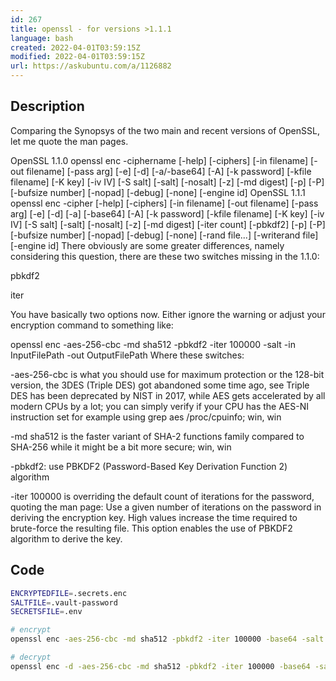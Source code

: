 ```yaml
---
id: 267
title: openssl - for versions >1.1.1
language: bash
created: 2022-04-01T03:59:15Z
modified: 2022-04-01T03:59:15Z
url: https://askubuntu.com/a/1126882
---
```


## Description

Comparing the Synopsys of the two main and recent versions of OpenSSL, let me quote the man pages.

OpenSSL 1.1.0
openssl enc -ciphername [-help] [-ciphers] [-in filename] [-out filename] [-pass arg] [-e] [-d] [-a/-base64] [-A] [-k password] [-kfile filename] [-K key] [-iv IV] [-S salt] [-salt] [-nosalt] [-z] [-md digest] [-p] [-P] [-bufsize number] [-nopad] [-debug] [-none] [-engine id]
OpenSSL 1.1.1
openssl enc -cipher [-help] [-ciphers] [-in filename] [-out filename] [-pass arg] [-e] [-d] [-a] [-base64] [-A] [-k password] [-kfile filename] [-K key] [-iv IV] [-S salt] [-salt] [-nosalt] [-z] [-md digest] [-iter count] [-pbkdf2] [-p] [-P] [-bufsize number] [-nopad] [-debug] [-none] [-rand file...] [-writerand file] [-engine id]
There obviously are some greater differences, namely considering this question, there are these two switches missing in the 1.1.0:

pbkdf2

iter

You have basically two options now. Either ignore the warning or adjust your encryption command to something like:

openssl enc -aes-256-cbc -md sha512 -pbkdf2 -iter 100000 -salt -in InputFilePath -out OutputFilePath
Where these switches:

-aes-256-cbc is what you should use for maximum protection or the 128-bit version, the 3DES (Triple DES) got abandoned some time ago, see Triple DES has been deprecated by NIST in 2017, while AES gets accelerated by all modern CPUs by a lot; you can simply verify if your CPU has the AES-NI instruction set for example using grep aes /proc/cpuinfo; win, win

-md sha512 is the faster variant of SHA-2 functions family compared to SHA-256 while it might be a bit more secure; win, win

-pbkdf2: use PBKDF2 (Password-Based Key Derivation Function 2) algorithm

-iter 100000 is overriding the default count of iterations for the password, quoting the man page:
Use a given number of iterations on the password in deriving the encryption key. High values increase the time required to brute-force the resulting file. This option enables the use of PBKDF2 algorithm to derive the key.

## Code

```bash
ENCRYPTEDFILE=.secrets.enc
SALTFILE=.vault-password
SECRETSFILE=.env

# encrypt
openssl enc -aes-256-cbc -md sha512 -pbkdf2 -iter 100000 -base64 -salt -in $SECRETSFILE -out $ENCRYPTEDFILE -pass file:$SALTFILE

# decrypt
openssl enc -d -aes-256-cbc -md sha512 -pbkdf2 -iter 100000 -base64 -salt -in $ENCRYPTEDFILE -pass file:$SALTFILE
```

<!-- end -->

